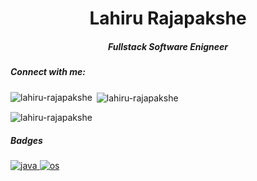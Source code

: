 
<h1 align="center">Lahiru Rajapakshe</h1>
<h5 align="center">Fullstack Software Enigneer</h5>

<h5 align="left">Connect with me:</h5>
<p align="left">
</p>

<p><img align="left" src="https://github-readme-stats.vercel.app/api/top-langs?username=lahiru-rajapakshe&show_icons=true&locale=en&layout=compact" alt="lahiru-rajapakshe" /></p>

<p>&nbsp;<img align="center" src="https://github-readme-stats.vercel.app/api?username=lahiru-rajapakshe&show_icons=true&locale=en" alt="lahiru-rajapakshe" /></p>

<p><img align="center" src="https://github-readme-streak-stats.herokuapp.com/?user=lahiru-rajapakshe&" alt="lahiru-rajapakshe" /></p>

<h5 align="left">Badges</h5>


<a href="https://www.hackerrank.com/lahirurajapaksh1" target="_blank">![java](https://user-images.githubusercontent.com/66423576/167311227-13b12b62-40a2-47d1-b765-d874dbaa8a21.png) ![os](https://user-images.githubusercontent.com/66423576/168031688-c52d89ae-2fa7-4dda-a334-541668017f93.png)
</a>

